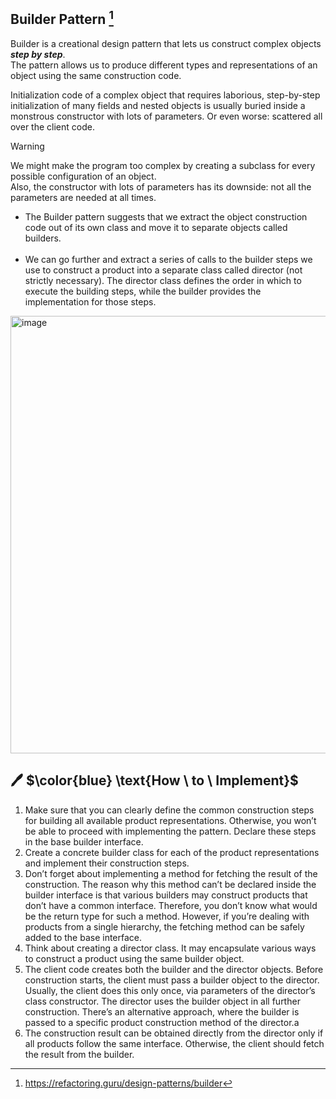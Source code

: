 ## Builder Pattern [^1]

Builder is a creational design pattern that lets us construct complex objects **_step by step_**. <br /> 
The pattern allows us to produce different types and representations of an object using the same construction code.<br /> 

Initialization code of a complex object that requires laborious, step-by-step initialization of many fields and nested objects is usually buried inside a monstrous constructor with lots of parameters. Or even worse: scattered all over the client code.
> [!WARNING]
We might make the program too complex by creating a subclass for every possible configuration of an object.<br /> 
Also, the constructor with lots of parameters has its downside: not all the parameters are needed at all times.


- The Builder pattern suggests that we extract the object construction code out of its own class and move it to separate objects called builders.<br /> <br /> 
- We can go further and extract a series of calls to the builder steps we use to construct a product into a separate class called director (not strictly necessary). The director class defines the order in which to execute the building steps, while the builder provides the implementation for those steps.<br /> 


<img width="700" alt="image" src="https://github.com/seyma-cengiz/creational-design-patterns/assets/97255015/40f26b4e-4fa1-496a-8d4e-5e26f31dfad7"><br /> 


## 🖊 $\color{blue} \text{How \ to \ Implement}\$
1. Make sure that you can clearly define the common construction steps for building all available product representations. Otherwise, you won’t be able to proceed with implementing the pattern. Declare these steps in the base builder interface.
2. Create a concrete builder class for each of the product representations and implement their construction steps.
3. Don’t forget about implementing a method for fetching the result of the construction. The reason why this method can’t be declared inside the builder interface is that various builders may construct products that don’t have a common interface. Therefore, you don’t know what would be the return type for such a method. However, if you’re dealing with products from a single hierarchy, the fetching method can be safely added to the base interface.
4. Think about creating a director class. It may encapsulate various ways to construct a product using the same builder object.
5. The client code creates both the builder and the director objects. Before construction starts, the client must pass a builder object to the director. Usually, the client does this only once, via parameters of the director’s class constructor. The director uses the builder object in all further construction. There’s an alternative approach, where the builder is passed to a specific product construction method of the director.a
6. The construction result can be obtained directly from the director only if all products follow the same interface. Otherwise, the client should fetch the result from the builder.

[^1]: https://refactoring.guru/design-patterns/builder

